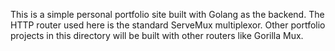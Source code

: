 This is a simple personal portfolio site built with Golang as the backend.
The HTTP router used here is the standard ServeMux multiplexor.
Other portfolio projects in this directory will be built with 
other routers like Gorilla Mux.